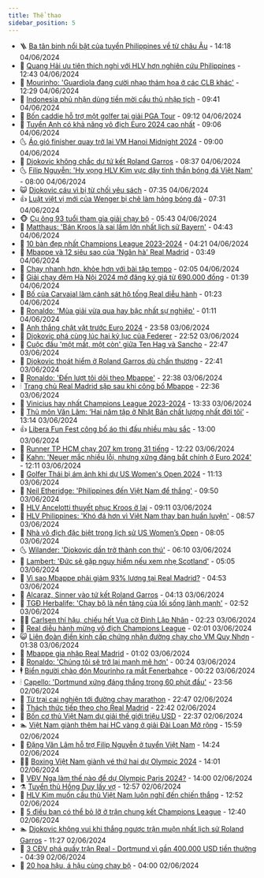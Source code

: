 ```yaml
---
title: Thể thao
sidebar_position: 5
---
```


<!-- vnexpress-the-thao:START -->
- 🪜 [Ba tân binh nổi bật của tuyển Philippines về từ châu Âu](https://vnexpress.net/ba-tan-binh-noi-bat-cua-tuyen-philippines-ve-tu-chau-au-4754338.html) - 14:18 04/06/2024
- 🦩 [Quang Hải ưu tiên thích nghi với HLV hơn nghiên cứu Philippines](https://vnexpress.net/quang-hai-uu-tien-thich-nghi-voi-hlv-hon-nghien-cuu-philippines-4754322.html) - 12:43 04/06/2024
- 🧰 [Mourinho: &#39;Guardiola đang cười nhạo thảm họa ở các CLB khác&#39;](https://vnexpress.net/mourinho-guardiola-dang-cuoi-nhao-tham-hoa-o-cac-clb-khac-4754300.html) - 12:29 04/06/2024
- 🤗 [Indonesia phủ nhận dùng tiền mời cầu thủ nhập tịch](https://vnexpress.net/indonesia-phu-nhan-dung-tien-moi-cau-thu-nhap-tich-4754272.html) - 09:41 04/06/2024
- 🥳 [Bốn caddie hỗ trợ một golfer tại giải PGA Tour](https://vnexpress.net/bon-caddie-ho-tro-mot-golfer-tai-giai-pga-tour-4754257.html) - 09:12 04/06/2024
- 🦣 [Tuyển Anh có khả năng vô địch Euro 2024 cao nhất](https://vnexpress.net/tuyen-anh-co-kha-nang-vo-dich-euro-2024-cao-nhat-4754240.html) - 09:06 04/06/2024
- 🌜 [Áo gió finisher quay trở lại VM Hanoi Midnight 2024](https://vnexpress.net/ao-gio-finisher-quay-tro-lai-vm-hanoi-midnight-2024-4754061.html) - 09:00 04/06/2024
- 🫶 [Djokovic không chắc dự tứ kết Roland Garros](https://vnexpress.net/djokovic-khong-chac-du-tu-ket-roland-garros-4754226.html) - 08:37 04/06/2024
- 🌜 [Filip Nguyễn: &#39;Hy vọng HLV Kim vực dậy tinh thần bóng đá Việt Nam&#39;](https://vnexpress.net/filip-nguyen-hy-vong-hlv-kim-vuc-day-tinh-than-bong-da-viet-nam-4754211.html) - 08:00 04/06/2024
- 😺 [Djokovic cáu vì bị từ chối yêu sách](https://vnexpress.net/djokovic-cau-vi-bi-tu-choi-yeu-sach-4754193.html) - 07:35 04/06/2024
- 👍 [Luật việt vị mới của Wenger bị chê làm hỏng bóng đá](https://vnexpress.net/luat-viet-vi-moi-cua-wenger-bi-che-lam-hong-bong-da-4754195.html) - 07:31 04/06/2024
- 🐵 [Cụ ông 93 tuổi tham gia giải chạy bộ](https://vnexpress.net/cu-ong-93-tuoi-tham-gia-giai-chay-bo-4754142.html) - 05:43 04/06/2024
- 💫 [Matthaus: &#39;Bán Kroos là sai lầm lớn nhất lịch sử Bayern&#39;](https://vnexpress.net/matthaus-ban-kroos-la-sai-lam-lon-nhat-lich-su-bayern-4753996.html) - 04:43 04/06/2024
- 🦆 [10 bàn đẹp nhất Champions League 2023-2024](https://vnexpress.net/10-ban-dep-nhat-champions-league-2023-2024-4753947.html) - 04:21 04/06/2024
- 🙉 [Mbappe và 12 siêu sao của &#39;Ngân hà&#39; Real Madrid](https://vnexpress.net/mbappe-va-12-sieu-sao-cua-ngan-ha-real-madrid-4754056.html) - 03:49 04/06/2024
- 📝 [Chạy nhanh hơn, khỏe hơn với bài tập tempo](https://vnexpress.net/chay-nhanh-hon-khoe-hon-voi-bai-tap-tempo-4753892.html) - 02:05 04/06/2024
- 💯 [Giải chạy đêm Hà Nội 2024 mở đăng ký giá từ 690.000 đồng](https://vnexpress.net/giai-chay-dem-ha-noi-2024-mo-dang-ky-gia-tu-690-000-dong-4753654.html) - 01:39 04/06/2024
- 🌈 [Bố của Carvajal làm cảnh sát hộ tống Real diễu hành](https://vnexpress.net/bo-cua-carvajal-lam-canh-sat-ho-tong-real-dieu-hanh-4753962.html) - 01:23 04/06/2024
- 🦩 [Ronaldo: &#39;Mùa giải vừa qua hay bậc nhất sự nghiệp&#39;](https://vnexpress.net/ronaldo-mua-giai-vua-qua-hay-bac-nhat-su-nghiep-4753935.html) - 01:11 04/06/2024
- 🐲 [Anh thắng chật vật trước Euro 2024](https://vnexpress.net/anh-thang-chat-vat-truoc-euro-2024-4753953.html) - 23:58 03/06/2024
- 🌁 [Djokovic phá cùng lúc hai kỷ lục của Federer](https://vnexpress.net/djokovic-pha-cung-luc-hai-ky-luc-cua-federer-4753940.html) - 22:52 03/06/2024
- 💯 [Cuộc đấu &#39;một mất, một còn&#39; giữa Ten Hag và Sancho](https://vnexpress.net/cuoc-dau-mot-mat-mot-con-giua-ten-hag-va-sancho-4753911.html) - 22:47 03/06/2024
- 🌝 [Djokovic thoát hiểm ở Roland Garros dù chấn thương](https://vnexpress.net/djokovic-thoat-hiem-o-roland-garros-du-chan-thuong-4753939.html) - 22:41 03/06/2024
- 🤖 [Ronaldo: &#39;Đến lượt tôi dõi theo Mbappe&#39;](https://vnexpress.net/ronaldo-den-luot-toi-doi-theo-mbappe-4753938.html) - 22:38 03/06/2024
- 🕯 [Trang chủ Real Madrid sập sau khi công bố Mbappe](https://vnexpress.net/trang-chu-real-madrid-sap-sau-khi-cong-bo-mbappe-4753928.html) - 22:36 03/06/2024
- 🧰 [Vinicius hay nhất Champions League 2023-2024](https://vnexpress.net/vinicius-hay-nhat-champions-league-2023-2024-4753898.html) - 13:33 03/06/2024
- 🥳 [Thủ môn Văn Lâm: ‘Hai năm tập ở Nhật Bản chất lượng nhất đời tôi’](https://vnexpress.net/thu-mon-van-lam-hai-nam-tap-o-nhat-ban-chat-luong-nhat-doi-toi-4753899.html) - 13:14 03/06/2024
- 👍 [Libera Fun Fest công bố áo thi đấu nhiều màu sắc](https://vnexpress.net/libera-fun-fest-cong-bo-ao-thi-dau-nhieu-mau-sac-4753861.html) - 13:00 03/06/2024
- 💪 [Runner TP HCM chạy 207 km trong 31 tiếng](https://vnexpress.net/runner-tp-hcm-chay-207-km-trong-31-tieng-4753808.html) - 12:22 03/06/2024
- 👹 [Kahn: &#39;Neuer mắc nhiều lỗi, nhưng xứng đáng bắt chính ở Euro 2024&#39;](https://vnexpress.net/kahn-neuer-mac-nhieu-loi-nhung-xung-dang-bat-chinh-o-euro-2024-4753883.html) - 12:11 03/06/2024
- 🧰 [Golfer Thái bị ám ảnh khi dự US Women&#39;s Open 2024](https://vnexpress.net/golfer-thai-bi-am-anh-khi-du-us-women-s-open-2024-4753825.html) - 11:13 03/06/2024
- 🚀 [Neil Etheridge: &#39;Philippines đến Việt Nam để thắng&#39;](https://vnexpress.net/neil-etheridge-philippines-den-viet-nam-de-thang-4753839.html) - 09:50 03/06/2024
- 🎃 [HLV Ancelotti thuyết phục Kroos ở lại](https://vnexpress.net/hlv-ancelotti-thuyet-phuc-kroos-o-lai-4753801.html) - 09:11 03/06/2024
- 🧰 [HLV Philippines: &#39;Khó đá hơn vì Việt Nam thay ban huấn luyện&#39;](https://vnexpress.net/hlv-philippines-kho-da-hon-vi-viet-nam-thay-ban-huan-luyen-4753809.html) - 08:57 03/06/2024
- 👀 [Nhà vô địch đặc biệt trong lịch sử US Women’s Open](https://vnexpress.net/nha-vo-dich-dac-biet-trong-lich-su-us-women-s-open-4753773.html) - 08:05 03/06/2024
- 🌜 [Wilander: &#39;Djokovic dần trở thành con thú&#39;](https://vnexpress.net/wilander-djokovic-dan-tro-thanh-con-thu-4753714.html) - 06:10 03/06/2024
- 🫶 [Lambert: &#39;Đức sẽ gặp nguy hiểm nếu xem nhẹ Scotland&#39;](https://vnexpress.net/lambert-duc-se-gap-nguy-hiem-neu-xem-nhe-scotland-4752974.html) - 05:05 03/06/2024
- 🦄 [Vì sao Mbappe phải giảm 93% lương tại Real Madrid?](https://vnexpress.net/vi-sao-mbappe-phai-giam-93-luong-tai-real-madrid-4753659.html) - 04:53 03/06/2024
- 🥳 [Alcaraz, Sinner vào tứ kết Roland Garros](https://vnexpress.net/alcaraz-sinner-vao-tu-ket-roland-garros-4753676.html) - 04:13 03/06/2024
- 🐲 [TGĐ Herbalife: &#39;Chạy bộ là nền tảng của lối sống lành mạnh&#39;](https://vnexpress.net/tgd-herbalife-chay-bo-la-nen-tang-cua-loi-song-lanh-manh-4752918.html) - 02:52 03/06/2024
- 🧑‍🏫 [Carlsen thí hậu, chiếu hết Vua cờ Đinh Lập Nhân](https://vnexpress.net/carlsen-thi-hau-chieu-het-vua-co-dinh-lap-nhan-4753552.html) - 02:23 03/06/2024
- 🤔 [Real diễu hành mừng vô địch Champions League](https://vnexpress.net/real-dieu-hanh-mung-vo-dich-champions-league-4748566.html) - 02:01 03/06/2024
- 😺 [Liên đoàn điền kinh cấp chứng nhận đường chạy cho VM Quy Nhơn](https://vnexpress.net/lien-doan-dien-kinh-cap-chung-nhan-duong-chay-cho-vm-quy-nhon-4752573.html) - 01:38 03/06/2024
- 💪 [Mbappe gia nhập Real Madrid](https://vnexpress.net/mbappe-gia-nhap-real-madrid-4753532.html) - 01:02 03/06/2024
- 💼 [Ronaldo: &#39;Chúng tôi sẽ trở lại mạnh mẽ hơn&#39;](https://vnexpress.net/ronaldo-chung-toi-se-tro-lai-manh-me-hon-4753512.html) - 00:24 03/06/2024
- 🕴 [Biển người chào đón Mourinho ra mắt Fenerbahce](https://vnexpress.net/bien-nguoi-chao-don-mourinho-ra-mat-fenerbahce-4753513.html) - 00:22 03/06/2024
- 🕯 [Capello: &#39;Dortmund xứng đáng thắng trong 60 phút đầu&#39;](https://vnexpress.net/capello-dortmund-xung-dang-thang-trong-60-phut-dau-4753506.html) - 23:56 02/06/2024
- 📝 [Từ trại cai nghiện tới đường chạy marathon](https://vnexpress.net/tu-trai-cai-nghien-toi-duong-chay-marathon-4752342.html) - 22:47 02/06/2024
- 🧐 [Thách thức tiếp theo cho Real Madrid](https://vnexpress.net/thach-thuc-tiep-theo-cho-real-madrid-4753500.html) - 22:42 02/06/2024
- 🙉 [Bốn cơ thủ Việt Nam dự giải thế giới triệu USD](https://vnexpress.net/bon-co-thu-viet-nam-du-giai-the-gioi-trieu-usd-4753502.html) - 22:37 02/06/2024
- 🏊 [Việt Nam giành thêm hai HC vàng ở giải Đài Loan Mở rộng](https://vnexpress.net/viet-nam-gianh-them-hai-hc-vang-o-giai-dai-loan-mo-rong-4753491.html) - 15:59 02/06/2024
- 🌊 [Đặng Văn Lâm hỗ trợ Filip Nguyễn ở tuyển Việt Nam](https://vnexpress.net/dang-van-lam-ho-tro-filip-nguyen-o-tuyen-viet-nam-4753480.html) - 14:24 02/06/2024
- 👨‍🏫 [Boxing Việt Nam giành vé thứ hai dự Olympic 2024](https://vnexpress.net/boxing-viet-nam-gianh-ve-thu-hai-du-olympic-2024-4753475.html) - 14:01 02/06/2024
- 🥷 [VĐV Nga làm thế nào để dự Olympic Paris 2024?](https://vnexpress.net/vdv-nga-lam-the-nao-de-du-olympic-paris-2024-4750843.html) - 14:00 02/06/2024
- ⚗️ [Tuyển thủ Hồng Duy lấy vợ](https://vnexpress.net/tuyen-thu-hong-duy-lay-vo-4753469.html) - 12:57 02/06/2024
- 🌮 [HLV Kim muốn cầu thủ Việt Nam luôn nghĩ đến chiến thắng](https://vnexpress.net/hlv-kim-muon-cau-thu-viet-nam-luon-nghi-den-chien-thang-4753436.html) - 12:52 02/06/2024
- 🤩 [5 điều bạn có thể bỏ lỡ ở trận chung kết Champions League](https://vnexpress.net/5-dieu-ban-co-the-bo-lo-o-tran-chung-ket-champions-league-4753315.html) - 12:40 02/06/2024
- 🏊 [Djokovic không vui khi thắng ngược trận muộn nhất lịch sử Roland Garros](https://vnexpress.net/djokovic-khong-vui-khi-thang-nguoc-tran-muon-nhat-lich-su-roland-garros-4753458.html) - 11:27 02/06/2024
- 🐎 [3 CĐV phá quấy trận Real - Dortmund vì gần 400.000 USD tiền thưởng](https://vnexpress.net/3-cdv-pha-quay-tran-real-dortmund-vi-gan-400-000-usd-tien-thuong-4753347.html) - 04:39 02/06/2024
- 💫 [20 hoa hậu, á hậu cùng chạy bộ](https://vnexpress.net/20-hoa-hau-a-hau-cung-chay-bo-4752946.html) - 04:00 02/06/2024<!-- vnexpress-the-thao:END -->
